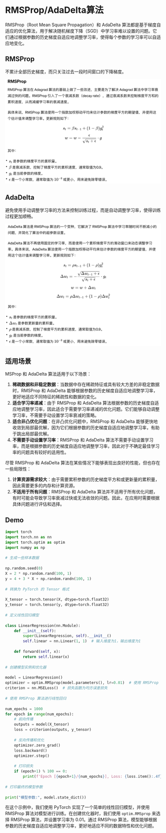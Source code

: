 # RMSProp/AdaDelta算法

RMSProp（Root Mean Square Propagation）和 AdaDelta 算法都是基于梯度自适应的优化算法，用于解决随机梯度下降（SGD）中学习率难以设置的问题。它们通过根据参数的历史梯度自适应地调整学习率，使得每个参数的学习率可以自适应地变化。



## RMSProp

不累计全部历史梯度，而只关注过去一段时间窗口的下降梯度。

![](Images/35.png)



## AdaDelta

避免使用手动调整学习率的方法来控制训练过程，而是自动调整学习率，使得训练过程更加顺畅。

![](Images/36.png)



## 适用场景



MSProp 和 AdaDelta 算法适用于以下场景：

1. **稀疏数据和非稳定数据**：当数据中存在稀疏特征或具有较大方差的非稳定数据时，RMSProp 和 AdaDelta 能够根据参数的历史梯度自适应地调整学习率，更好地适应不同特征的稀疏性和数据的变化。
2. **适合学习率递减**：由于 RMSProp 和 AdaDelta 算法根据参数的历史梯度自适应地调整学习率，因此适合于需要学习率递减的优化问题。它们能够自动调整学习率，不需要手动设置学习率衰减的策略。
3. **适合非凸优化问题**：在非凸优化问题中，RMSProp 和 AdaDelta 能够更快地收敛到局部最优解，因为它们根据参数的历史梯度自适应地调整学习率，有助于跳出局部最优解。
4. **不需要手动设置学习率**：RMSProp 和 AdaDelta 算法不需要手动设置学习率，而是根据参数的历史梯度自适应地调整学习率，因此对于不确定最佳学习率的问题具有较好的适用性。

尽管 RMSProp 和 AdaDelta 算法在某些情况下能够表现出良好的性能，但也存在一些局限性：

1. **计算资源需求较大**：由于需要累积参数的历史梯度平方和或更新量的累积量，因此需要更多的内存和计算资源。
2. **不适用于所有问题**：RMSProp 和 AdaDelta 算法并不适用于所有优化问题，有时可能会导致学习率衰减过快或无法收敛的问题。因此，在应用时需要根据具体问题进行评估和选择。



## Demo



```Python
import torch
import torch.nn as nn
import torch.optim as optim
import numpy as np

# 生成一些样本数据

np.random.seed(0)
X = 2 * np.random.rand(100, 1)
y = 4 + 3 * X + np.random.randn(100, 1)

# 转换为 PyTorch 的 Tensor 格式

X_tensor = torch.tensor(X, dtype=torch.float32)
y_tensor = torch.tensor(y, dtype=torch.float32)

# 定义线性回归模型

class LinearRegression(nn.Module):
    def __init__(self):
        super(LinearRegression, self).__init__()
        self.linear = nn.Linear(1, 1)  # 输入维度为1，输出维度为1

    def forward(self, x):
        return self.linear(x)

# 创建模型实例和优化器

model = LinearRegression()
optimizer = optim.RMSprop(model.parameters(), lr=0.01)  # 使用 RMSProp 算法，学习率为0.01
criterion = nn.MSELoss()  # 损失函数为均方误差损失

# 使用 RMSProp 算法进行线性回归

num_epochs = 1000
for epoch in range(num_epochs):
    # 前向传播
    outputs = model(X_tensor)
    loss = criterion(outputs, y_tensor)

    # 反向传播和优化
    optimizer.zero_grad()
    loss.backward()
    optimizer.step()
    
    # 打印损失
    if (epoch+1) % 100 == 0:
        print(f'Epoch [{epoch+1}/{num_epochs}], Loss: {loss.item():.4f}')

# 打印最终的模型参数

print("模型参数:", model.state_dict())
```

在这个示例中，我们使用 PyTorch 实现了一个简单的线性回归模型，并使用 RMSProp 算法对模型进行训练。在创建优化器时，我们使用 `optim.RMSprop` 来选择 RMSProp 算法，并设置学习率为 0.01。通过 RMSProp 算法，模型能够根据参数的历史梯度自适应地调整学习率，更好地适应不同的数据特性和优化问题。